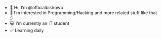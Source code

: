 - 👋 Hi, I’m @officialbishowb
- 👀 I’m interested in Programming/Hacking and more related stuff like that :)
- 💻 I’m currently an IT student
- ✅ Learning daily

<!---
officialbishowb/officialbishowb is a ✨ special ✨ repository because its `README.md` (this file) appears on your GitHub profile.
You can click the Preview link to take a look at your changes.
--->
